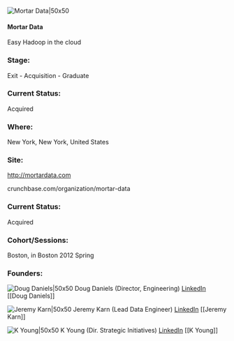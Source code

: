 

![Mortar Data|50x50](https://apimg.techstars.com/connect/images/image_files/53d6aab2d6231231fd000005/original/mortar_logo.png)

#### Mortar Data
Easy Hadoop in the cloud

### Stage: 
Exit - Acquisition - Graduate 

### Current Status: 
Acquired

### Where:
New York, New York, United States

### Site:
http://mortardata.com



crunchbase.com/organization/mortar-data

### Current Status: 
Acquired

### Cohort/Sessions: 
Boston, in Boston 2012 Spring

### Founders: 

![Doug Daniels|50x50](https://s3.amazonaws.com/photos.angel.co/users/57508-medium_jpg?1349797541) Doug Daniels (Director, Engineering) [LinkedIn](https://linkedin.com/in/ddaniels) [[Doug Daniels]]

![Jeremy Karn|50x50](https://s3.amazonaws.com/photos.angel.co/users/150301-medium_jpg?1342482293) Jeremy Karn (Lead Data Engineer) [LinkedIn](https://linkedin.com/in/jeremy-karn-61179539) [[Jeremy Karn]]

![K Young|50x50](https://s3.amazonaws.com/founders-techstars-images/003E000000FrI26IAF.jpg) K Young (Dir. Strategic Initiatives) [LinkedIn](https://linkedin.com/in/ky0ung) [[K Young]]



